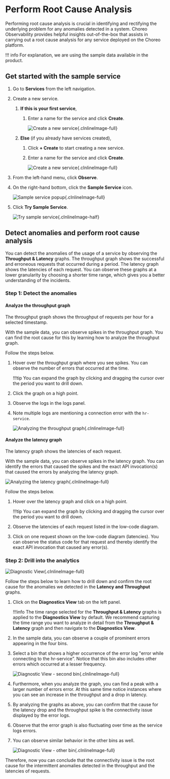 # Perform Root Cause Analysis

Performing root cause analysis is crucial in identifying and rectifying the underlying problem for any anomalies detected in a system. Choreo Observability provides helpful insights out-of-the-box that assists in carrying out a root cause analysis for any service deployed on the Choreo platform.

!!! info
    For explanation, we are using the sample data available in the product.
    
## Get started with the sample service

1. Go to **Services** from the left navigation.
2. Create a new service.
    1. **If this is your first service**, 
    
        1. Enter a name for the service and click **Create**. 
           
           ![Create a new service](../assets/img/observability/first-service-creation.png){.cInlineImage-full}
           
    2. **Else** (if you already have services created), 
        
        1. Click **+ Create** to start creating a new service.
        2. Enter a name for the service and click **Create**.
           
           ![Create a new service](../assets/img/observability/service-creation.png){.cInlineImage-full}

3. From the left-hand menu, click **Observe**.
4. On the right-hand bottom, click the **Sample Service** icon.
   
    ![Sample service popup](../assets/img/observability/sample-service-pop-up.png){.cInlineImage-full}
   
5. Click **Try Sample Service**.

    ![Try sample service](../assets/img/observability/try-sample-service.png){.cInlineImage-half}
    
## Detect anomalies and perform root cause analysis
You can detect the anomalies of the usage of a service by observing the **Throughput & Latency** graphs. The throughput graph shows the successful and erroneous requests that occurred during a period. The latency graph shows the latencies of each request. You can observe these graphs at a lower granularity by choosing a shorter time range, which gives you a better understanding of the incidents.

### Step 1: Detect the anomalies

#### Analyze the throughput graph
The throughput graph shows the throughput of requests per hour for a selected timestamp. 

With the sample data, you can observe spikes in the throughput graph.  You can find the root cause for this by learning how to analyze the throughput graph.

Follow the steps below. 

1. Hover over the throughput graph where you see spikes. You can observe the number of errors that occurred at the time. 
    
    !!!tip
        You can expand the graph by clicking and dragging the cursor over the period you want to drill down.
        
2. Click the graph on a high point.
3. Observe the logs in the logs panel.
4. Note multiple logs are mentioning a connection error with the `hr-service`.
 
    ![Analyzing the throughput graph](../assets/img/observability/throughput-graph-analysis.png){.cInlineImage-full}
 
#### Analyze the latency graph

The latency graph shows the latencies of each request.

With the sample data, you can observe spikes in the latency graph. You can identify the errors that caused the spikes and the exact API invocation(s) that caused the errors by analyzing the latency graph.

![Analyzing the latency graph](../assets/img/observability/latency-graph-analysis.png){.cInlineImage-full}

Follow the steps below.

1. Hover over the latency graph and click on a high point.
   
    !!!tip
        You can expand the graph by clicking and dragging the cursor over the period you want to drill down.
        
2. Observe the latencies of each request listed in the low-code diagram.
3. Click on one request shown on the low-code diagram (latencies). You can observe the status code for that request and thereby identify the exact API invocation that caused any error(s).

### Step 2: Drill into the analytics

![Diagnostic View](../assets/img/observability/diagnostics-view.png){.cInlineImage-full}

Follow the steps below to learn how to drill down and confirm the root cause for the anomalies we detected in the **Latency and Throughput** graphs.

1. Click on the **Diagnostics View** tab on the left panel. 

    !!!info
        The time range selected for the **Throughput & Latency** graphs is applied to the **Diagnostics View** by default. We recommend capturing the time range you want to analyze in detail from the **Throughput & Latency** graph and then navigate to the **Diagnostics View**.
        
2. In the sample data, you can observe a couple of prominent errors appearing in the four bins.
3. Select a bin that shows a higher occurrence of the error log "error while connecting to the hr-service”. Notice that this bin also includes other errors which occurred at a lesser frequency.

    ![Diagnostic View - second bin](../assets/img/observability/second-bin.png){.cInlineImage-full}

4. Furthermore, when you analyze the graph, you can find a peak with a larger number of errors error. At this same time notice instances where you can see an increase in the throughput and a drop in latency. 
5. By analyzing the graphs as above, you can confirm that the cause for the latency drop and the throughput spike is the connectivity issue displayed by the error logs.
6. Observe that the error graph is also fluctuating over time as the service logs errors.
7.  You can observe similar behavior in the other bins as well.

    ![Diagnostic View - other bin](../assets/img/observability/other-bins.png){.cInlineImage-full}
   
Therefore, now you can conclude that the connectivity issue is the root cause for the intermittent anomalies detected in the throughput and the latencies of requests.
